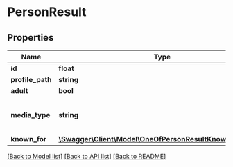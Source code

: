 # PersonResult

## Properties
Name | Type | Description | Notes
------------ | ------------- | ------------- | -------------
**id** | **float** |  | [optional] 
**profile_path** | **string** |  | [optional] 
**adult** | **bool** |  | [optional] 
**media_type** | **string** |  | [optional] [default to 'person']
**known_for** | [**\Swagger\Client\Model\OneOfPersonResultKnownForItems[]**](.md) |  | [optional] 

[[Back to Model list]](../../README.md#documentation-for-models) [[Back to API list]](../../README.md#documentation-for-api-endpoints) [[Back to README]](../../README.md)

